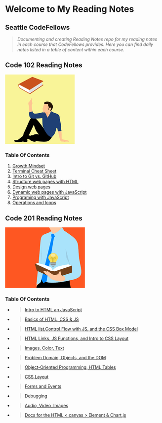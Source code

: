 # Welcome to My Reading Notes

## Seattle CodeFellows

>*Documenting and creating Reading Notes repo for my reading notes in each course that CodeFellows provides.  Here you can find daily notes listed in a table of content within each course.*

## Code 102 Reading Notes

![](images/thinking.png)

### Table Of Contents

1. [Growth Mindset](Day1.md)
2. [Terminal Cheat Sheet](Day2.md)
3. [Intro to Git vs. GitHub](Day3.md)
4. [Structure web pages with HTML](Day4.md)
5. [Design web pages](Day6.md)
6. [Dynamic web pages with JavaScript](Day6.md)
7. [Programing with JavaScript](Day7.md)
8. [Operations and loops](Day8.md)

## Code 201 Reading Notes

![](images/thinking2.png)

### Table Of Contents

- >[Intro to HTML an JavaScript](class-01.md) 
- >[Basics of HTML, CSS & JS](class-02.md)
- >[HTML list,Control Flow with JS, and the CSS Box Model](class-03.md)
- >[HTML Links, JS Functions, and Intro to CSS Layout](class-04.md)
- >[Images, Color, Text](class-05.md)
- >[Problem Domain, Objects, and the DOM](class-06.md)
- >[Object-Oriented Programming, HTML Tables](class-07.md)
- >[CSS Layout](class08.md)
- >[Forms and Events](class09.md)
- >[Debugging](class10.md)
- >[Audio, Video, Images](class-11.md)
- >[Docs for the HTML < canvas > Element & Chart.js](class-12.md)
